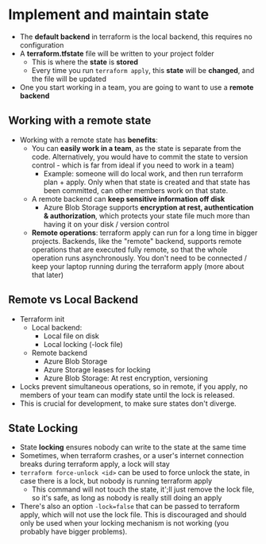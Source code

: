 # Implement and maintain state
- The **default backend** in terraform is the local backend, this requires no configuration
- A **terraform.tfstate** file will be written to your project folder
  - This is where the **state** is **stored**
  - Every time you run `terraform apply`, this **state** will be **changed**, and the file will be updated
- One you start working in a team, you are going to want to use a **remote backend**

## Working with a remote state
- Working with a remote state has **benefits**:
  - You can **easily work in a team**, as the state is separate from the code. Alternatively, you would have to commit the state to version control - which is far from ideal if you need to work in a team)
    - Example: someone will do local work, and then run terraform plan + apply. Only when that state is created and that state has been committed, can other members work on that state. 
  - A remote backend can **keep sensitive information off disk**
    - Azure Blob Storage supports **encryption at rest, authentication & authorization**, which protects your state file much more than having it on your disk / version control
  - **Remote operations**: terraform apply can run for a long time in bigger projects. Backends, like the "remote" backend, supports remote operations that are executed fully remote, so that the whole operation runs asynchronously. You don't need to be connected / keep your laptop running during the terraform apply (more about that later)

## Remote vs Local Backend
- Terraform init
  - Local backend:
    - Local file on disk
    - Local locking (-lock file)
  - Remote backend
    - Azure Blob Storage
    - Azure Storage leases for locking
    - Azure Blob Storage: At rest encryption, versioning
- Locks prevent simultaneous operations, so in remote, if you apply, no members of your team can modify state until the lock is released.
- This is crucial for development, to make sure states don't diverge.

## State Locking
- State **locking** ensures nobody can write to the state at the same time
- Sometimes, when terraform crashes, or a user's internet connection breaks during terraform apply, a lock will stay
- `terraform force-unlock <id>` can be used to force unlock the state, in case there is a lock, but nobody is running terraform apply
  - This command will not touch the state, it';ll just remove the lock file, so it's safe, as long as nobody is really still doing an apply
- There's also an option `-lock=false` that can be passed to terraform apply, which will not use the lock file. This is discouraged and should only be used when your locking mechanism is not working (you probably have bigger problems).
